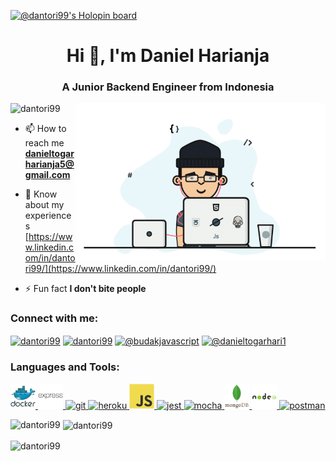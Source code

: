 [![@dantori99's Holopin board](https://holopin.io/api/user/board?user=dantori99)](https://holopin.io/@dantori99)
<h1 align="center">Hi 👋, I'm Daniel Harianja</h1>
<h3 align="center">A Junior Backend Engineer from Indonesia</h3>
<img align="right" alt="Coding" width="400" src="https://raw.githubusercontent.com/kvssankar/kvssankar/main/programmer.gif">

<p align="left"> <img src="https://komarev.com/ghpvc/?username=dantori99&label=Profile%20views&color=0e75b6&style=flat" alt="dantori99" /> </p>

- 📫 How to reach me **danieltogarharianja5@gmail.com**

- 📄 Know about my experiences [https://www.linkedin.com/in/dantori99/](https://www.linkedin.com/in/dantori99/)

- ⚡ Fun fact **I don't bite people**

<h3 align="left">Connect with me:</h3>
<p align="left">
<a href="https://twitter.com/dantori99" target="blank"><img align="center" src="https://raw.githubusercontent.com/rahuldkjain/github-profile-readme-generator/master/src/images/icons/Social/twitter.svg" alt="dantori99" height="30" width="40" /></a>
<a href="https://linkedin.com/in/dantori99" target="blank"><img align="center" src="https://raw.githubusercontent.com/rahuldkjain/github-profile-readme-generator/master/src/images/icons/Social/linked-in-alt.svg" alt="dantori99" height="30" width="40" /></a>
<a href="https://instagram.com/@budakjavascript" target="blank"><img align="center" src="https://raw.githubusercontent.com/rahuldkjain/github-profile-readme-generator/master/src/images/icons/Social/instagram.svg" alt="@budakjavascript" height="30" width="40" /></a>
<a href="https://www.hackerrank.com/@danieltogarhari1" target="blank"><img align="center" src="https://raw.githubusercontent.com/rahuldkjain/github-profile-readme-generator/master/src/images/icons/Social/hackerrank.svg" alt="@danieltogarhari1" height="30" width="40" /></a>
</p>

<h3 align="left">Languages and Tools:</h3>
<p align="left"> <a href="https://www.docker.com/" target="_blank" rel="noreferrer"> <img src="https://raw.githubusercontent.com/devicons/devicon/master/icons/docker/docker-original-wordmark.svg" alt="docker" width="40" height="40"/> </a> <a href="https://expressjs.com" target="_blank" rel="noreferrer"> <img src="https://raw.githubusercontent.com/devicons/devicon/master/icons/express/express-original-wordmark.svg" alt="express" width="40" height="40"/> </a> <a href="https://git-scm.com/" target="_blank" rel="noreferrer"> <img src="https://www.vectorlogo.zone/logos/git-scm/git-scm-icon.svg" alt="git" width="40" height="40"/> </a> <a href="https://heroku.com" target="_blank" rel="noreferrer"> <img src="https://www.vectorlogo.zone/logos/heroku/heroku-icon.svg" alt="heroku" width="40" height="40"/> </a> <a href="https://developer.mozilla.org/en-US/docs/Web/JavaScript" target="_blank" rel="noreferrer"> <img src="https://raw.githubusercontent.com/devicons/devicon/master/icons/javascript/javascript-original.svg" alt="javascript" width="40" height="40"/> </a> <a href="https://jestjs.io" target="_blank" rel="noreferrer"> <img src="https://www.vectorlogo.zone/logos/jestjsio/jestjsio-icon.svg" alt="jest" width="40" height="40"/> </a> <a href="https://mochajs.org" target="_blank" rel="noreferrer"> <img src="https://www.vectorlogo.zone/logos/mochajs/mochajs-icon.svg" alt="mocha" width="40" height="40"/> </a> <a href="https://www.mongodb.com/" target="_blank" rel="noreferrer"> <img src="https://raw.githubusercontent.com/devicons/devicon/master/icons/mongodb/mongodb-original-wordmark.svg" alt="mongodb" width="40" height="40"/> </a> <a href="https://nodejs.org" target="_blank" rel="noreferrer"> <img src="https://raw.githubusercontent.com/devicons/devicon/master/icons/nodejs/nodejs-original-wordmark.svg" alt="nodejs" width="40" height="40"/> </a> <a href="https://postman.com" target="_blank" rel="noreferrer"> <img src="https://www.vectorlogo.zone/logos/getpostman/getpostman-icon.svg" alt="postman" width="40" height="40"/> </a> </p>

<p><img align="left" src="https://github-readme-stats.vercel.app/api/top-langs?username=dantori99&show_icons=true&locale=en&layout=compact" alt="dantori99" /></p>

<p>&nbsp;<img align="center" src="https://github-readme-stats.vercel.app/api?username=dantori99&show_icons=true&locale=en" alt="dantori99" /></p>

<p><img align="center" src="https://github-readme-streak-stats.herokuapp.com/?user=dantori99&" alt="dantori99" /></p>

